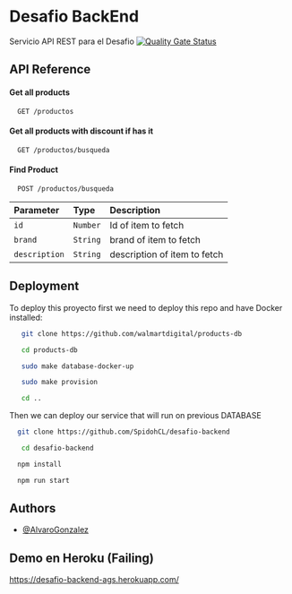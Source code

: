 
# Desafio BackEnd



Servicio API REST para el Desafio [![Quality Gate Status](https://sonarcloud.io/api/project_badges/measure?project=SpidohCL_desafio-backend&metric=alert_status)](https://sonarcloud.io/summary/new_code?id=SpidohCL_desafio-backend)

## API Reference

#### Get all products

```http
  GET /productos
```

#### Get all products with discount if has it

```http
  GET /productos/busqueda
```

#### Find Product

```http
  POST /productos/busqueda
```

| Parameter     | Type     | Description                       |
| :--------     | :------- | :-------------------------------- |
| `id`          | `Number` | Id of item to fetch               |
| `brand`       | `String` | brand of item to fetch               |
| `description` | `String` | description of item to fetch               |


## Deployment

To deploy this proyecto first we need to deploy this repo and have Docker installed:
```bash
   git clone https://github.com/walmartdigital/products-db
```
```bash
   cd products-db
```
```bash
   sudo make database-docker-up
```
```bash
   sudo make provision
```
```bash
   cd ..
```
Then we can deploy our service that will run on previous DATABASE

```bash
  git clone https://github.com/SpidohCL/desafio-backend
```
```bash
   cd desafio-backend
```
```bash
  npm install
```
```bash
  npm run start
```


## Authors

- [@AlvaroGonzalez](https://github.com/SpidohCL)


## Demo en Heroku (Failing)

https://desafio-backend-ags.herokuapp.com/
